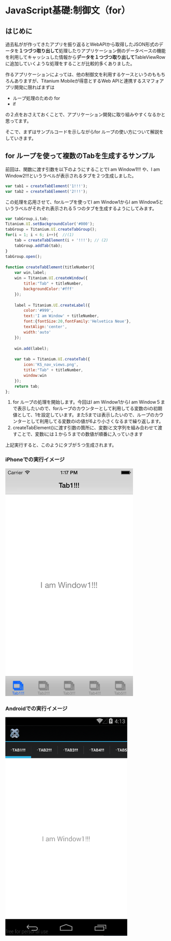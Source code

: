 # JavaScript基礎:制御文（for）

## はじめに


過去私がが作ってきたアプリを振り返るとWebAPIから取得したJSON形式のデータを**１つづつ取り出して**処理したりアプリケーション側のデータベースの機能を利用してキャッシュした情報から**データを１つづつ取り出して**TableViewRowに追加していくような処理をすることが比較的多くありました。

作るアプリケーションによっては、他の制御文を利用するケースというのももちろんありますが、Titanium Mobileが得意とするWeb APIと連携するスマフォアプリ開発に限ればまずは

- ループ処理のための for
- if

の２点をおさえておくことで、アプリケーション開発に取り組みやすくなるかと思ってます。

そこで、まずはサンプルコードを示しながらfor ループの使い方について解説をしていきます。

## for ループを使って複数のTabを生成するサンプル

前回は、関数に渡す引数を以下のようにすることでI am Window1!!! や、I am Window2!!!というラベルが表示されるタブを２つ生成しました。

```javascript
var tab1 = createTabElement('1!!!');
var tab2 = createTabElement('2!!!');
```

この処理を応用させて、forループを使ってI am Window1からI am Window5というラベルがそれぞれ表示される５つのタブを生成するようにしてみます。

```javascript
var tabGroup,i,tab;
Titanium.UI.setBackgroundColor('#000');
tabGroup = Titanium.UI.createTabGroup();
for(i = 1; i < 6; i++){  //(1)
	tab = createTabElement(i + '!!!'); // (2)
	tabGroup.addTab(tab);  	
}
tabGroup.open();

function createTabElement(titleNumber){
	var win,label;
	win = Titanium.UI.createWindow({  
		title:"Tab" + titleNumber,
		backgroundColor:'#fff'
	});

	label = Titanium.UI.createLabel({
		color:'#999',
		text:'I am Window' + titleNumber,
		font:{fontSize:20,fontFamily:'Helvetica Neue'},
		textAlign:'center',
		width:'auto'
	});

	win.add(label);

	var tab = Titanium.UI.createTab({
		icon:'KS_nav_views.png',
		title:"Tab" + titleNumber,
		window:win
	});
	return tab;
};
```

1. for ループの処理を開始します。今回はI am Window1からI am Window５まで表示したいので、forループのカウンターとして利用してる変数のiの初期値として、1を設定しています。また5までは表示したいので、ループのカウンターとして利用してる変数のiの値が6より小さくなるまで繰り返します。
2. createTabElement()に渡す引数の箇所に、変数iと文字列を組み合わせて渡すことで、変数iには１から５までの数値が順番に入っていきます

上記実行すると、このようにタブが５つ生成されます。


### iPhoneでの実行イメージ

![iphone](../image/javascript-for-iphone.png)

### Androidでの実行イメージ

![android](../image/javascript-for-android.png)
